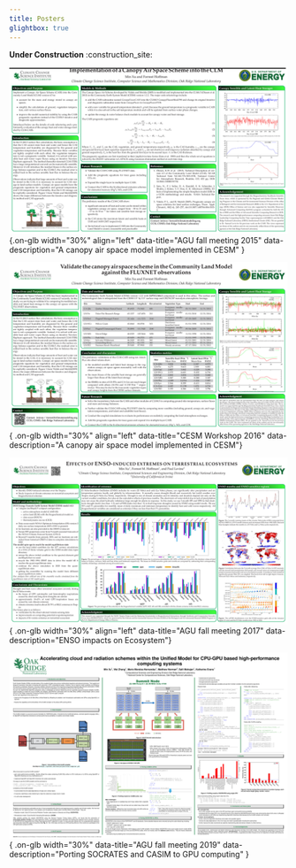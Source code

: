 ```yaml
---
title: Posters
glightbox: true
---
```


__Under Construction__ :construction_site:


![](../_files/canopy_air_space_agufm2015.jpg){.on-glb width="30%" align="left" data-title="AGU fall meeting 2015" data-description="A canopy air space model implemented in CESM" }

![](../_files/canopy_air_space_cesm_workshop2016.jpg){ .on-glb width="30%" align="left" data-title="CESM Workshop 2016" data-description="A canopy air space model implemented in CESM"}

![](../_files/impact_enso_induced_extremes_on_terrestrial_ecosystem_agufm2017.jpg){ .on-glb width="30%" align="left" data-title="AGU fall meeting 2017" data-description="ENSO impacts on Ecosystem"}

![](../_files/gpu_porting_agufm2019.jpg){ .on-glb width="30%" data-title="AGU fall meeting 2019" data-description="Porting SOCRATES and CASIM to GPU computing" }

